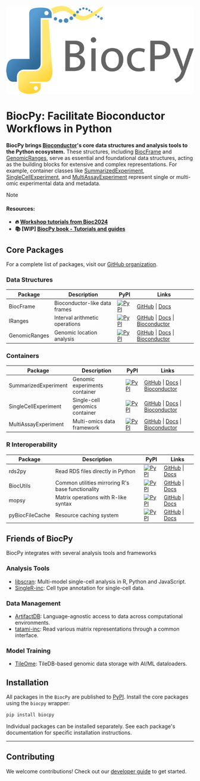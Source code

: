 ![BiocPy logo](https://raw.githubusercontent.com/BiocPy/.github/main/logo/full.png)

# BiocPy: Facilitate Bioconductor Workflows in Python

**BiocPy brings [Bioconductor](https://www.bioconductor.org)'s core data structures and analysis tools to the Python ecosystem.** 
These structures, including [BiocFrame](https://github.com/BiocPy/BiocFrame) and [GenomicRanges](https://github.com/BiocPy/GenomicRanges), 
serve as essential and foundational data structures, acting as the building 
blocks for extensive and complex representations. 
For example, container classes like 
[SummarizedExperiment](https://github.com/BiocPy/SummarizedExperiment), [SingleCellExperiment](https://github.com/BiocPy/SingleCellExperiment), 
and [MultiAssayExperiment](https://github.com/BiocPy/MultiAssayExperiment) represent single or multi-omic experimental data and metadata.

> [!NOTE]
> #### Resources:
> - **🔥 [Workshop tutorials from Bioc2024](https://biocpy.github.io/BiocWorkshop2024/)**
> - **📚 [WIP] [BiocPy book - Tutorials and guides](https://biocpy.github.io/tutorial/)**

## Core Packages

For a complete list of packages, visit our [GitHub organization](https://github.com/orgs/BiocPy/repositories).


### Data Structures

| Package | Description | PyPI | Links |
|---------|-------------|------|-------|
| BiocFrame | Bioconductor-like data frames | [![PyPI](https://img.shields.io/pypi/v/BiocFrame.svg)](https://pypi.org/project/BiocFrame/) | [GitHub](https://github.com/BiocPy/BiocFrame) \| [Docs](https://biocpy.github.io/BiocFrame/) |
| IRanges | Interval arithmetic operations | [![PyPI](https://img.shields.io/pypi/v/iranges.svg)](https://pypi.org/project/iranges/) | [GitHub](https://github.com/BiocPy/IRanges) \| [Docs](https://biocpy.github.io/IRanges/) \| [Bioconductor](https://bioconductor.org/packages/release/bioc/html/IRanges.html) |
| GenomicRanges | Genomic location analysis | [![PyPI](https://img.shields.io/pypi/v/genomicranges.svg)](https://pypi.org/project/genomicranges/) | [GitHub](https://github.com/BiocPy/GenomicRanges) \| [Docs](https://biocpy.github.io/GenomicRanges/) \| [Bioconductor](https://bioconductor.org/packages/release/bioc/html/GenomicRanges.html) |

### Containers

| Package | Description | PyPI | Links |
|---------|-------------|------|-------|
| SummarizedExperiment | Genomic experiments container | [![PyPI](https://img.shields.io/pypi/v/summarizedexperiment.svg)](https://pypi.org/project/summarizedexperiment/) | [GitHub](https://github.com/BiocPy/SummarizedExperiment) \| [Docs](https://biocpy.github.io/SummarizedExperiment/) \| [Bioconductor](https://bioconductor.org/packages/release/bioc/html/SummarizedExperiment.html) |
| SingleCellExperiment | Single-cell genomics container | [![PyPI](https://img.shields.io/pypi/v/singlecellexperiment.svg)](https://pypi.org/project/singlecellexperiment/) | [GitHub](https://github.com/BiocPy/SingleCellExperiment) \| [Docs](https://biocpy.github.io/SingleCellExperiment/) \| [Bioconductor](https://bioconductor.org/packages/release/bioc/html/SingleCellExperiment.html) |
| MultiAssayExperiment | Multi-omics data framework | [![PyPI](https://img.shields.io/pypi/v/multiassayexperiment.svg)](https://pypi.org/project/multiassayexperiment/) | [GitHub](https://github.com/BiocPy/MultiAssayExperiment) \| [Docs](https://biocpy.github.io/MultiAssayExperiment/) \| [Bioconductor](https://bioconductor.org/packages/release/bioc/html/MultiAssayExperiment.html) |


### R Interoperability

| Package | Description | PyPI | Links |
|---------|-------------|------|-------|
| rds2py | Read RDS files directly in Python | [![PyPI](https://img.shields.io/pypi/v/rds2py.svg)](https://pypi.org/project/rds2py/) | [GitHub](https://github.com/BiocPy/rds2py) \| [Docs](https://biocpy.github.io/rds2py/) |
| BiocUtils | Common utilities mirroring R's base functionality | [![PyPI](https://img.shields.io/pypi/v/biocutils.svg)](https://pypi.org/project/biocutils/) | [GitHub](https://github.com/BiocPy/biocutils) \| [Docs](https://biocpy.github.io/BiocUtils/) |
| mopsy | Matrix operations with R-like syntax | [![PyPI](https://img.shields.io/pypi/v/mopsy.svg)](https://pypi.org/project/mopsy/) | [GitHub](https://github.com/BiocPy/mopsy) \| [Docs](https://biocpy.github.io/mopsy/) |
| pyBiocFileCache | Resource caching system | [![PyPI](https://img.shields.io/pypi/v/pybiocfilecache.svg)](https://pypi.org/project/pybiocfilecache/) | [GitHub](https://github.com/BiocPy/pyBiocFileCache) \| [Docs](https://biocpy.github.io/pyBiocFileCache/) |


## Friends of BiocPy

BiocPy integrates with several analysis tools and frameworks

### Analysis Tools

- [libscran](https://github.com/libscran): Multi-model single-cell analysis in R, Python and JavaScript.
- [SingleR-inc](https://github.com/SingleR-inc): Cell type annotation for single-cell data.

### Data Management

- [ArtifactDB](https://github.com/ArtifactDB): Language-agnostic access to data across computational environments.
- [tatami-inc](https://github.com/tatami-inc): Read various matrix representations through a common interface.

### Model Training

- [TileOme](https://github.com/TileOme): TileDB-based genomic data storage with AI/ML dataloaders.

## Installation

All packages in the `BiocPy` are published to [PyPI](https://pypi.org/). Install the core packages using the `biocpy` wrapper:

```sh
pip install biocpy
```

Individual packages can be installed separately. See each package's documentation for specific installation instructions.

----

## Contributing

We welcome contributions! Check out our [developer guide](https://github.com/BiocPy/developer_guide) to get started.
